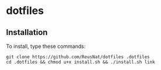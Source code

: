 # dotfiles

## Installation

To install, type these commands:

```
git clone https://github.com/ReusNat/dotfiles .dotfiles
cd .dotfiles && chmod u+x install.sh && ./install.sh link
```
